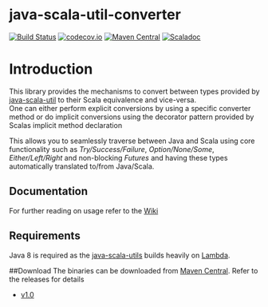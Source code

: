 # java-scala-util-converter
[![Build Status](https://travis-ci.org/pnerg/java-scala-util-converter.svg?branch=master)](https://travis-ci.org/pnerg/java-scala-util-converter) [![codecov.io](http://codecov.io/github/pnerg/java-scala-util-converter/coverage.svg?branch=master)](http://codecov.io/github/pnerg/java-scala-util-converter?branch=master) [![Maven Central](https://maven-badges.herokuapp.com/maven-central/org.dmonix.functional/java-scala-utils-converter_2.11/badge.svg?style=plastic)](https://maven-badges.herokuapp.com/maven-central/org.dmonix.functional/java-scala-utils-converter_2.11) [![Scaladoc](http://javadoc-badge.appspot.com/org.dmonix.functional/java-scala-utils-converter_2.11.svg?label=scaladoc)](http://javadoc-badge.appspot.com/org.dmonix.functional/java-scala-utils-converter_2.11)  
  
# Introduction

This library provides the mechanisms to convert between types provided by [java-scala-util](https://github.com/pnerg/java-scala-util) to their Scala equivalence and vice-versa.  
One can either perform explicit conversions by using a specific converter method or do implicit conversions using the decorator pattern provided by Scalas implicit method declaration

This allows you to seamlessly traverse between Java and Scala using core functionality such as _Try/Success/Failure_, _Option/None/Some_,  _Either/Left/Right_ and non-blocking _Futures_ and having these types automatically translated to/from Java/Scala.

## Documentation
For further reading on usage refer to the [Wiki](https://github.com/pnerg/java-scala-util-converter/wiki)

## Requirements

Java 8 is required as the [java-scala-utils](https://github.com/pnerg/java-scala-util) builds heavily on [Lambda](http://www.oracle.com/webfolder/technetwork/tutorials/obe/java/Lambda-QuickStart/index.html).

##Download
The binaries can be downloaded from [Maven Central](http://search.maven.org/).
Refer to the releases for details
* [v1.0](https://github.com/pnerg/java-scala-util-converter/releases/tag/v1.0)

